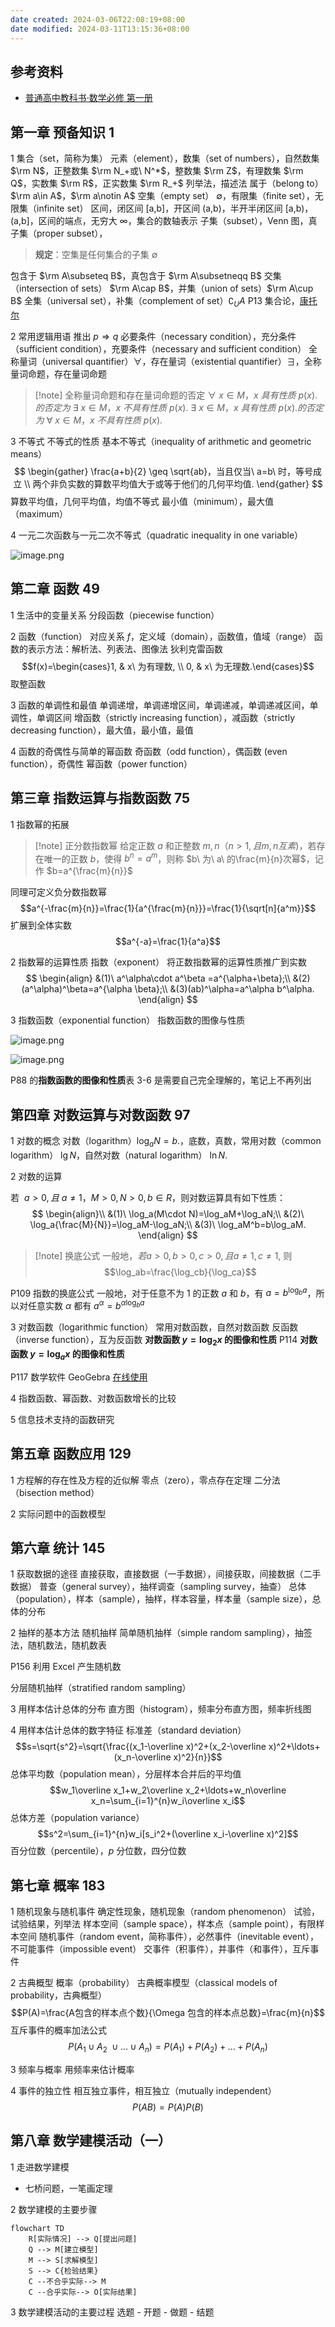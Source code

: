 ```yaml
---
date created: 2024-03-06T22:08:19+08:00
date modified: 2024-03-11T13:15:36+08:00
---
```


## 参考资料

- [普通高中教科书·数学必修 第一册](https://basic.smartedu.cn/tchMaterial/detail?contentType=assets_document&contentId=b9b57499-3594-4ae3-a33b-4c440739c28a&catalogType=tchMaterial&subCatalog=tchMaterial)

## 第一章 预备知识 1

1 集合（set，简称为集）
元素（element），数集（set of numbers），自然数集 $\rm N$，正整数集 $\rm N_+或\ N^*$，整数集 $\rm Z$，有理数集 $\rm Q$，实数集 $\rm R$，正实数集 $\rm R_+$
列举法，描述法
属于（belong to）$\rm a\in A$，$\rm a\notin A$
空集（empty set） ∅，有限集（finite set），无限集（infinite set）
区间，闭区间 \[a,b]，开区间 (a,b)，半开半闭区间 \[a,b)，(a,b]，区间的端点，无穷大 ∞，集合的数轴表示
子集（subset），Venn 图，真子集（proper subset），

>**规定**：空集是任何集合的子集 ∅

包含于 $\rm A\subseteq B$，真包含于 $\rm A\subsetneqq B$
交集（intersection of sets） $\rm A\cap B$，并集（union of sets）$\rm A\cup B$
全集（universal set），补集（complement of set）$\complement_UA$
P13 集合论，[康托尔](https://baike.baidu.com/item/%E6%A0%BC%E5%A5%A5%E5%B0%94%E6%A0%BC%C2%B7%E5%BA%B7%E6%89%98%E5%B0%94/4614747)

2 常用逻辑用语
推出 $p \Rightarrow q$
必要条件（necessary condition），充分条件（sufficient condition），充要条件（necessary and sufficient condition）
全称量词（universal quantifier）$\forall$，存在量词（existential quantifier）$\exists$，全称量词命题，存在量词命题

>[!note] 全称量词命题和存在量词命题的否定
>$\forall\ x\in M，x\ 具有性质\ p(x). 的否定为\ \exists\ x\in M， x\ 不具有性质\ p(x).$
>$\exists\ x\in M， x\ 具有性质\ p(x). 的否定为\ \forall\ x\in M，x\ 不具有性质\ p(x).$
>

3 不等式
不等式的性质
基本不等式（inequality of arithmetic and geometric means）
$$
\begin{gather}
\frac{a+b}{2} \geq \sqrt{ab}，当且仅当\ a=b\ 时，等号成立 \\
两个非负实数的算数平均值大于或等于他们的几何平均值.
\end{gather}
$$
算数平均值，几何平均值，均值不等式
最小值（minimum），最大值（maximum）

4 一元二次函数与一元二次不等式（quadratic inequality in one variable）

![image.png](https://pictures-1323793543.cos.ap-nanjing.myqcloud.com/pics/20240308122048.png)

## 第二章 函数 49

1 生活中的变量关系
分段函数（piecewise function）

2 函数（function）
对应关系 $f$，定义域（domain），函数值，值域（range）
函数的表示方法：解析法、列表法、图像法
狄利克雷函数
$$f(x)=\begin{cases}1, & x\ 为有理数, \\ 0, & x\ 为无理数.\end{cases}$$
取整函数

3 函数的单调性和最值
单调递增，单调递增区间，单调递减，单调递减区间，单调性，单调区间
增函数（strictly increasing function），减函数（strictly decreasing function），最大值，最小值，最值

4 函数的奇偶性与简单的幂函数
奇函数（odd function），偶函数 (even function），奇偶性
幂函数（power function）

## 第三章 指数运算与指数函数 75

1 指数幂的拓展

> [!note] 正分数指数幂
>  给定正数 $a$ 和正整数 $m,n（n>1,且m,n互素)$，若存在唯一的正数 $b$，使得 $b^n=a^m$，则称 $b\ 为\ a\ 的\frac{m}{n}次幂$，记作 $b=a^{\frac{m}{n}}$

同理可定义负分数指数幂
$$a^{-\frac{m}{n}}=\frac{1}{a^{\frac{m}{n}}}=\frac{1}{\sqrt[n]{a^m}}$$
扩展到全体实数
$$a^{-a}=\frac{1}{a^a}$$

2 指数幂的运算性质
指数（exponent）
将正数指数幂的运算性质推广到实数
$$
\begin{align}
&(1)\ a^\alpha\cdot a^\beta =a^{\alpha+\beta};\\
&(2)(a^\alpha)^\beta=a^{\alpha \beta};\\
&(3)(ab)^\alpha=a^\alpha b^\alpha.
\end{align}
$$

3 指数函数（exponential function）
指数函数的图像与性质

![image.png](https://pictures-1323793543.cos.ap-nanjing.myqcloud.com/pics/20240311090055.png)

![image.png](https://pictures-1323793543.cos.ap-nanjing.myqcloud.com/pics/20240311090538.png)

P88 的**指数函数的图像和性质**表 3-6 是需要自己完全理解的，笔记上不再列出

## 第四章 对数运算与对数函数 97

1 对数的概念
对数（logarithm）$\log_aN=b.$，底数，真数，常用对数（common logarithm） $\lg N$，自然对数（natural logarithm） $\ln N$.

2 对数的运算

若 $\ a>0, 且\ a≠1，M>0, N>0, b\in R$，则对数运算具有如下性质：
$$
\begin{align}\\
&(1)\ \log_a(M\cdot N)=\log_aM+\log_aN;\\
&(2)\ \log_a{\frac{M}{N}}=\log_aM-\log_aN;\\
&(3)\ \log_aM^b=b\log_aM.
\end{align}
$$

>[!note] 换底公式
>一般地，$若a>0, b>0, c>0, 且 a \neq 1, c \neq 1$, 则
>$$\log_ab=\frac{\log_cb}{\log_ca}$$

P109 指数的换底公式
一般地，对于任意不为 1 的正数 $a$ 和 $b$，有 $a=b^{\log_ba}$，所以对任意实数 $\alpha$ 都有 $a^\alpha=b^{\alpha\log_ba}$

3 对数函数（logarithmic function）
常用对数函数，自然对数函数
反函数（inverse function），互为反函数
**对数函数 $y=\log_2x$ 的图像和性质**
P114 **对数函数 $y=\log_ax$ 的图像和性质**

P117 数学软件 GeoGebra [在线使用](https://www.geogebra.org/calculator)

4 指数函数、幂函数、对数函数增长的比较

5 信息技术支持的函数研究

## 第五章 函数应用 129

1 方程解的存在性及方程的近似解
零点（zero），零点存在定理
二分法（bisection method）

2 实际问题中的函数模型

## 第六章 统计 145

1 获取数据的途径
直接获取，直接数据（一手数据），间接获取，间接数据（二手数据）
普查（general survey），抽样调查（sampling survey，抽查）
总体（population），样本（sample），抽样，样本容量，样本量（sample size），总体的分布

2 抽样的基本方法
随机抽样
简单随机抽样（simple random sampling），抽签法，随机数法，随机数表

P156 利用 Excel 产生随机数

分层随机抽样（stratified random sampling）

3 用样本估计总体的分布
直方图（histogram），频率分布直方图，频率折线图

4 用样本估计总体的数字特征
标准差（standard deviation）
$$s=\sqrt{s^2}=\sqrt{\frac{(x_1-\overline x)^2+(x_2-\overline x)^2+\ldots+(x_n-\overline x)^2}{n}}$$
总体平均数（population mean），分层样本合并后的平均值
$$w_1\overline x_1+w_2\overline x_2+\ldots+w_n\overline x_n=\sum_{i=1}^{n}w_i\overline x_i$$
总体方差（population variance）
$$s^2=\sum_{i=1}^{n}w_i[s_i^2+(\overline x_i-\overline x)^2]$$
百分位数（percentile），$p$ 分位数，四分位数

## 第七章 概率 183

1 随机现象与随机事件
确定性现象，随机现象（random phenomenon）
试验，试验结果，列举法
样本空间（sample space），样本点（sample point），有限样本空间
随机事件（random event，简称事件），必然事件（inevitable event），不可能事件（impossible event）
交事件（积事件），并事件（和事件），互斥事件

2 古典概型
概率（probability）
古典概率模型（classical models of probability，古典概型）
$$P(A)=\frac{A包含的样本点个数}{\Omega 包含的样本点总数}=\frac{m}{n}$$
互斥事件的概率加法公式
$$P(A_1\cup A_2\ \cup \ldots\cup A_n)=P(A_1)+P(A_2)+\ldots+P(A_n)$$

3 频率与概率
用频率来估计概率

4 事件的独立性
相互独立事件，相互独立（mutually independent）
$$P(AB)=P(A)P(B)$$

## 第八章 数学建模活动（一）

1 走进数学建模
- 七桥问题，一笔画定理

2 数学建模的主要步骤

```mermaid
flowchart TD
    R[实际情况] --> Q[提出问题]
    Q --> M[建立模型]
    M --> S[求解模型]
    S --> C{检验结果}
    C --不合乎实际--> M
    C --合乎实际--> O[实际结果]

```

3 数学建模活动的主要过程
选题 - 开题 - 做题 - 结题
